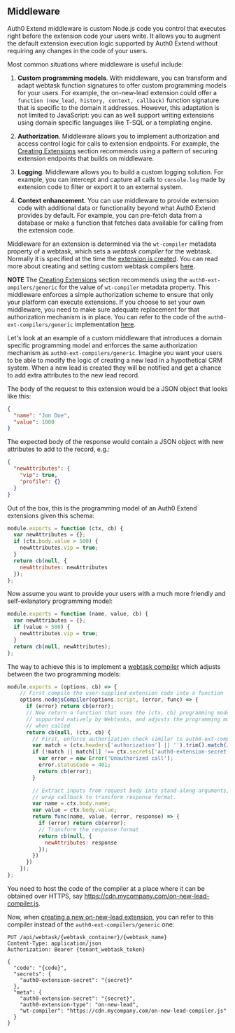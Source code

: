 ## Middleware

Auth0 Extend middleware is custom Node.js code you control that executes right before the extension code your users write. It allows you to augment the default extension execution logic supported by Auth0 Extend without requiring any changes in the code of your users. 

Most common situations where middleware is useful include: 

1. **Custom programming models**. With middleware, you can transform and adapt webtask function signatures to offer custom programming models for your users. For example, the on-new-lead extension could offer a `function (new_lead, history, context, callback)` function signature that is specific to the domain it addresses. However, this adaptation is not limited to JavaScript: you can as well support writing extensions using domain specific languages like T-SQL or a templating engine. 

2. **Authorization**. Middleware allows you to implement authorization and access control logic for calls to extension endpoints. For example, the [Creating Extensions](#creating-extensions) section recommends using a pattern of securing extension endpoints that builds on middleware. 

3. **Logging**. Middleware allows you to build a custom logging solution. For example, you can intercept and capture all calls to `console.log` made by extension code to filter or export it to an external system. 

4. **Context enhancement**. You can use middleware to provide extension code with additional data or functionality beyond what Auth0 Extend provides by default. For example, you can pre-fetch data from a database or make a function that fetches data available for calling from the extension code. 

Middleware for an extension is determined via the `wt-compiler` metadata property of a webtask, which sets a *webtask compiler* for the webtask. Normally it is specified at the time the [extension is created](#creating-extensions). You can read more about creating and setting custom webtask compilers [here](https://webtask.io/docs/webtask-compilers).  

**NOTE** The [Creating Extensions](#creating-extensions) section recommends using the `auth0-ext-ompilers/generic` for the value of `wt-compiler` metadata property. This middleware enforces a simple authorization scheme to ensure that only your platform can execute extensions. If you choose to set your own middleware, you need to make sure adequate replacement for that authorization mechanism is in place. You can refer to the code of the `auth0-ext-compilers/generic` implementation [here](https://github.com/auth0/auth0-ext-compilers/blob/master/lib/compilers/generic.js). 

Let's look at an example of a custom middleware that introduces a domain specific programming model and enforces the same authorization mechanism as `auth0-ext-compilers/generic`. Imagine you want your users to be able to modify the logic of creating a new lead in a hypothetical CRM system. When a new lead is created they will be notified and get a chance to add extra attributes to the new lead record. 

The body of the request to this extension would be a JSON object that looks like this:

```json
{
  "name": "Jon Doe",
  "value": 1000
}
```

The expected body of the response would contain a JSON object with new attributes to add to the record, e.g.:

```json
{
  "newAttributes": {
    "vip": true,
    "profile": {}
  }
}
```

Out of the box, this is the programming model of an Auth0 Extend extensions given this schema: 

```javascript
module.exports = function (ctx, cb) {
  var newAttributes = {};
  if (ctx.body.value > 500) {
    newAttributes.vip = true;
  }
  return cb(null, {
    newAttributes: newAttributes
  });
};
```

Now assume you want to provide your users with a much more friendly and self-exlanatory programming model: 

```javascript
module.exports = function (name, value, cb) {
  var newAttributes = {};
  if (value > 500) {
    newAttributes.vip = true;
  }
  return cb(null, newAttributes);
};
```

The way to achieve this is to implement a [webtask compiler](https://webtask.io/docs/webtask-compilers) which adjusts between the two programming models: 

```javascript
module.exports = (options, cb) => {
    // First compile the user-supplied extension code into a function
    options.nodejsCompiler(options.script, (error, func) => {
      if (error) return cb(error);
      // Now return a function that uses the (ctx, cb) programming model
      // supported natively by Webtasks, and adjusts the programming models
      // when called
      return cb(null, (ctx, cb) {
        // First, enforce authorization check similar to auth0-ext-compilers/generic.
        var match = (ctx.headers['authorization'] || '').trim().match(/^bearer (.+)$/i);
        if (!match || match[1] !== ctx.secrets['auth0-extension-secret']) {
          var error = new Error('Unauthorized call');
          error.statusCode = 401;
          return cb(error);
        }

        // Extract inputs from request body into stand-along arguments,
        // wrap callback to transform response format.
        var name = ctx.body.name;
        var value = ctx.body.value;
        return func(name, value, (error, response) => {
          if (error) return cb(error);
          // Transform the response format
          return cb(null, {
            newAttributes: response
          });
        })
      })
    });
};
```

You need to host the code of the compiler at a place where it can be obtained over HTTPS, say https://cdn.mycompany.com/on-new-lead-compiler.js. 

Now, when [creating a new on-new-lead extension](#creating-extensions), you can refer to this compiler instead of the `auth0-ext-compilers/generic` one:

```
PUT /api/webtask/{webtask_container}/{webtask_name}
Content-Type: application/json
Authorization: Bearer {tenant_webtask_token}

{
  "code": "{code}",
  "secrets": {
    "auth0-extension-secret": "{secret}"
  },
  "meta": {
    "auth0-extension-secret": "{secret}",
    "auth0-extension-type": "on-new-lead",
    "wt-compiler": "https://cdn.mycompany.com/on-new-lead-compiler.js"
  }
}
```